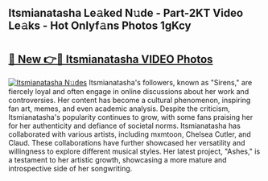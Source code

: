 ## Itsmianatasha Le𝚊ked N𝚞de - Part-2KT Video Le𝚊ks - Hot Onlyf𝚊ns Photos 1gKcy

# <h2><a href="http://ac3223.deff.icu/?id=Itsmianatasha">🔗 New 👉🔴 Itsmianatasha VIDEO Photos</a></h2>

[![Itsmianatasha N𝚞des](https://i.imgur.com/rIISA9y.gif)](http://ac3223.deff.icu/?id=Itsmianatasha)
Itsmianatasha's followers, known as "Sirens," are fiercely loyal and often engage in online discussions about her work and controversies. Her content has become a cultural phenomenon, inspiring fan art, memes, and even academic analysis. Despite the criticism, Itsmianatasha's popularity continues to grow, with some fans praising her for her authenticity and defiance of societal norms. Itsmianatasha has collaborated with various artists, including mxmtoon, Chelsea Cutler, and Claud. These collaborations have further showcased her versatility and willingness to explore different musical styles. Her latest project, "Ashes," is a testament to her artistic growth, showcasing a more mature and introspective side of her songwriting.

